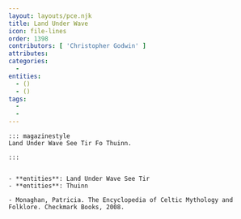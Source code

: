 ```yaml
---
layout: layouts/pce.njk
title: Land Under Wave
icon: file-lines
order: 1398
contributors: [ 'Christopher Godwin' ]
attributes:
categories:
  - 
entities:
  - ()
  - ()
tags:
  - 
  - 
---
```

``` tab [group1:Info]
::: magazinestyle
Land Under Wave See Tir Fo Thuinn.

:::
```
``` tab [group1:Attributes]
```
``` tab [group1:Entities]
- **entities**: Land Under Wave See Tir
- **entities**: Thuinn
```
``` tab [group1:Sources]
- Monaghan, Patricia. The Encyclopedia of Celtic Mythology and Folklore. Checkmark Books, 2008.
```
